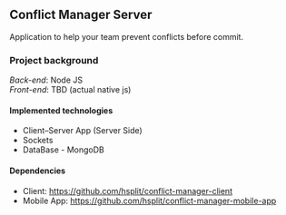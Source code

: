 ## Conflict Manager Server
Application to help your team prevent conflicts before commit.

### Project background
*Back-end*: Node JS<br>
*Front-end*: TBD (actual native js)

#### Implemented technologies
- Client–Server App (Server Side)
- Sockets
- DataBase - MongoDB

#### Dependencies
- Client: https://github.com/hsplit/conflict-manager-client
- Mobile App: https://github.com/hsplit/conflict-manager-mobile-app
